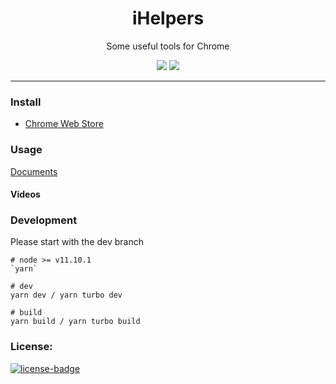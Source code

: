 <h1 align="center">iHelpers</h1>
<p align="center">Some useful tools for Chrome</p>
<p align="center">
   <a href="https://github.com/solobat/iHelpers/releases"><img src="https://img.shields.io/badge/lastest_version-1.6.6-blue.svg"></a>
   <a target="_blank" href="https://chrome.google.com/webstore/detail/ihelpers/hcnekoladldejmeindnhpjkfhjadcick"><img src="https://img.shields.io/badge/download-_chrome_webstore-brightgreen.svg"></a>
</p>

***

### Install
- [Chrome Web Store](https://chrome.google.com/webstore/detail/ihelpers/hcnekoladldejmeindnhpjkfhjadcick)

### Usage
[Documents](https://const.app/iHelpers/index.html)

#### Videos


### Development
Please start with the dev branch
````
# node >= v11.10.1
`yarn`

# dev
yarn dev / yarn turbo dev

# build
yarn build / yarn turbo build
````

### License:
[![license-badge]][license-link]

<!-- Link -->
[version-badge]:    https://img.shields.io/badge/lastest_version-1.6.0-blue.svg
[version-link]:     https://github.com/solobat/iHelpers
[chrome-badge]:     https://img.shields.io/badge/download-_chrome_webstore-brightgreen.svg
[offline-badge]:    https://img.shields.io/badge/download-_crx-brightgreen.svg
[license-badge]:    https://img.shields.io/github/license/mashape/apistatus.svg
[license-link]:     https://opensource.org/licenses/MIT
